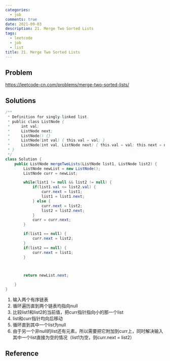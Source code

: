 ```yaml
---
categories:
  - job
comments: true
date: 2021-09-03
description: 21. Merge Two Sorted Lists
tags:
  - leetcode
  - job
  - list
title: 21. Merge Two Sorted Lists
---
```



## Problem

<https://leetcode-cn.com/problems/merge-two-sorted-lists/>

## Solutions

```java
/**
 * Definition for singly-linked list.
 * public class ListNode {
 *     int val;
 *     ListNode next;
 *     ListNode() {}
 *     ListNode(int val) { this.val = val; }
 *     ListNode(int val, ListNode next) { this.val = val; this.next = next; }
 * }
 */
class Solution {
    public ListNode mergeTwoLists(ListNode list1, ListNode list2) {
        ListNode newList = new ListNode();
        ListNode curr = newList;

        while(list1 != null && list2 != null) {
            if(list1.val <= list2.val) {
                curr.next = list1;
                list1 = list1.next;
            } else {
                curr.next = list2;
                list2 = list2.next;
            }
            curr = curr.next;
        }

        if(list1 == null) {
            curr.next = list2;
        }
        if(list2 == null) {
            curr.next = list1;
        }

        

        return newList.next;

    }
}
```

1. 输入两个有序链表
2. 循环遍历直到两个链表均指向null
3. 比较list1和list2的当前值，把curr指针指向小的那一个list
4. list和curr指针均向后移动
5. 循环直到其中一个list为null
6. 由于另一个非null的list还有元素，所以需要把它附加到curr上，同时解决输入其中一个list直接为空的情况（list1为空，则curr.next = list2）

## Reference

